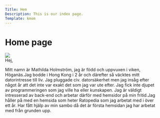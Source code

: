 ```yaml
---
Title: Hem
Description: This is our index page.
Template: kmom
---
```


Home page
==========================
<div class="front-page">
<img src="https://secure.gravatar.com/avatar/c3177a402dea8b90858f02d73f715cd5.jpg?s=150&d=mm&r=g">
</div>

<div class="report-text">
Hej,

 Mitt namn är Mathilda Holmström, jag är född och uppvuxen i viken, Höganäs.Jag bodde i Hong Kong i 2 år och därefter så väcktes mitt datorintresse till liv.
Jag pluggade civ. datorsäkerhet men jag insåg efter något år att det inte var exakt det som jag var ute efter. Jag fick 
inte djupet av programmeringen som jag ville ha eller kunskapen. Jag är väldigt intresserad av back-end och arbetar 
därför med hemsidor på min fritid.Jag håller på med en hemsida som heter Ratopedia som jag arbetat med i över ett år. Har fått hjälp av min sambo då det 
är första hemsidan jag har arbetat med från grunden upp. 
</div>